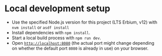 # Local development setup

* Use the specified Node.js version for this project (LTS Erbium, v12) with `nvm install` or `asdf install`
* Install dependencies with `npm install`.
* Start a local build process with `npm run dev`.
* Open [`http://localhost:8080`](http://localhost:8080) (the actual port might change depending on whether the default port `8080` is already in use) on your browser.
